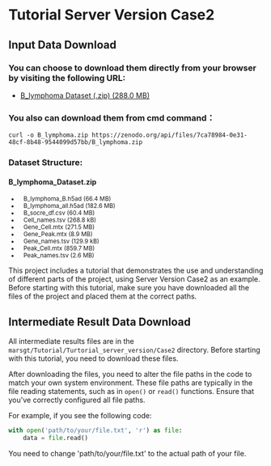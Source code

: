 # Tutorial Server Version Case2

## Input Data Download
### You can choose to download them directly from your browser by visiting the following URL: 
- [B_lymphoma Dataset (.zip) (288.0 MB)](https://zenodo.org/record/8160180/files/B_lymphoma.zip?download=1)
### You also can download them from cmd command：
    curl -o B_lymphoma.zip https://zenodo.org/api/files/7ca78984-0e31-48cf-8b48-9544099d57bb/B_lymphoma.zip
### Dataset Structure:
#### **B_lymphoma_Dataset.zip**

<small>

- &nbsp;&nbsp;&nbsp;B_lymphoma_B.h5ad (66.4 MB)
- &nbsp;&nbsp;&nbsp;B_lymphoma_all.h5ad (182.6 MB)
- &nbsp;&nbsp;&nbsp;B_socre_df.csv (60.4 MB)
- &nbsp;&nbsp;&nbsp;Cell_names.tsv (268.8 kB)
- &nbsp;&nbsp;&nbsp;Gene_Cell.mtx (271.5 MB)
- &nbsp;&nbsp;&nbsp;Gene_Peak.mtx (8.9 MB)
- &nbsp;&nbsp;&nbsp;Gene_names.tsv (129.9 kB)
- &nbsp;&nbsp;&nbsp;Peak_Cell.mtx (859.7 MB)
- &nbsp;&nbsp;&nbsp;Peak_names.tsv (2.6 MB)

</small>

This project includes a tutorial that demonstrates the use and understanding of different parts of the project, using Server Version Case2 as an example. Before starting with this tutorial, make sure you have downloaded all the files of the project and placed them at the correct paths.

## Intermediate Result Data Download

All intermediate results files are in the `marsgt/Tutorial/Turtorial_server_version/Case2` directory. Before starting with this tutorial, you need to download these files.

After downloading the files, you need to alter the file paths in the code to match your own system environment. These file paths are typically in the file reading statements, such as in `open()` or `read()` functions. Ensure that you've correctly configured all file paths.

For example, if you see the following code:

```python
with open('path/to/your/file.txt', 'r') as file:
    data = file.read()
```
You need to change 'path/to/your/file.txt' to the actual path of your file.
